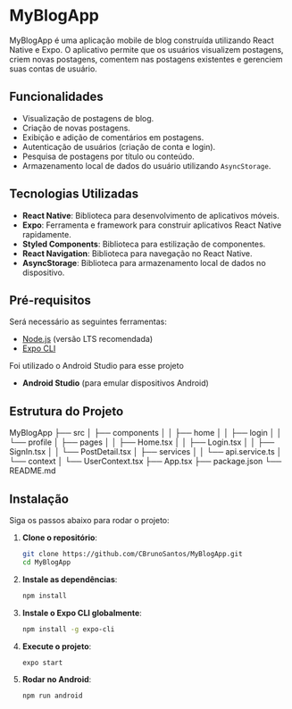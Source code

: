 # MyBlogApp

MyBlogApp é uma aplicação mobile de blog construída utilizando React Native e Expo. O aplicativo permite que os usuários visualizem postagens, criem novas postagens, comentem nas postagens existentes e gerenciem suas contas de usuário.

## Funcionalidades

- Visualização de postagens de blog.
- Criação de novas postagens.
- Exibição e adição de comentários em postagens.
- Autenticação de usuários (criação de conta e login).
- Pesquisa de postagens por título ou conteúdo.
- Armazenamento local de dados do usuário utilizando `AsyncStorage`.

## Tecnologias Utilizadas

- **React Native**: Biblioteca para desenvolvimento de aplicativos móveis.
- **Expo**: Ferramenta e framework para construir aplicativos React Native rapidamente.
- **Styled Components**: Biblioteca para estilização de componentes.
- **React Navigation**: Biblioteca para navegação no React Native.
- **AsyncStorage**: Biblioteca para armazenamento local de dados no dispositivo.

## Pré-requisitos

Será necessário as seguintes ferramentas:

- [Node.js](https://nodejs.org/) (versão LTS recomendada)
- [Expo CLI](https://docs.expo.dev/get-started/installation/)

Foi utilizado o Android Studio para esse projeto

- **Android Studio** (para emular dispositivos Android)

## Estrutura do Projeto

MyBlogApp
├── src
│   ├── components
│   │   ├── home
│   │   ├── login
│   │   └── profile
│   ├── pages
│   │   ├── Home.tsx
│   │   ├── Login.tsx
│   │   ├── SignIn.tsx
│   │   └── PostDetail.tsx
│   ├── services
│   │   └── api.service.ts
│   └── context
│       └── UserContext.tsx
├── App.tsx
├── package.json
└── README.md


## Instalação

Siga os passos abaixo para rodar o projeto:

1. **Clone o repositório**:

    ```bash
    git clone https://github.com/CBrunoSantos/MyBlogApp.git
    cd MyBlogApp
    ```

2. **Instale as dependências**:

    ```bash
    npm install
    ```

3. **Instale o Expo CLI globalmente**:

    ```bash
    npm install -g expo-cli
    ```

4. **Execute o projeto**:

    ```bash
    expo start
    ```

5. **Rodar no Android**:

    ```bash
    npm run android
    ```